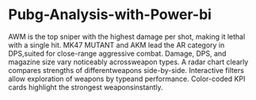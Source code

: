 # Pubg-Analysis-with-Power-bi
AWM is the top sniper with the highest damage per shot, making it lethal with a single hit.
MK47 MUTANT and AKM lead the AR category in DPS,suited for close-range aggressive combat.
Damage, DPS, and magazine size vary noticeably acrossweapon types.
A radar chart clearly compares strengths of differentweapons side-by-side.
Interactive filters allow exploration of weapons by typeand performance.
Color-coded KPI cards highlight the strongest weaponsinstantly.
